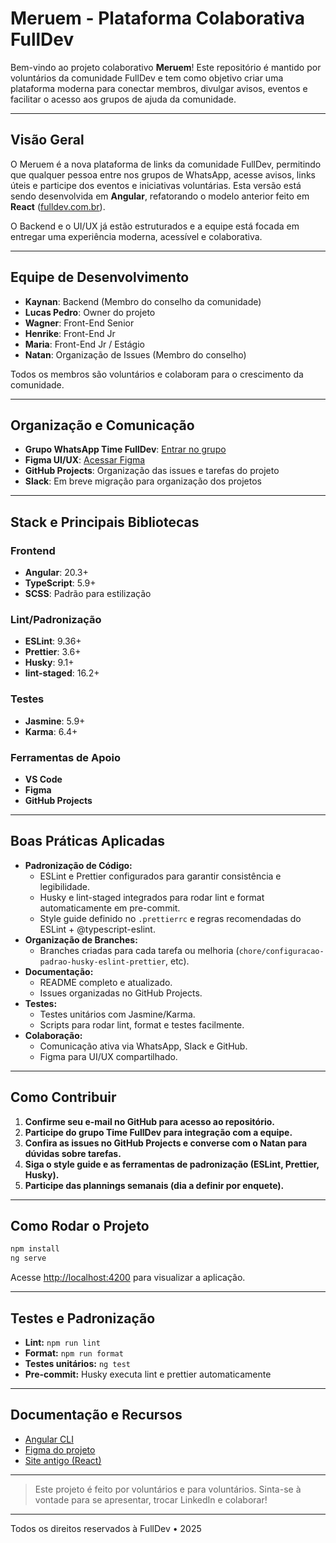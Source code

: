 # Meruem - Plataforma Colaborativa FullDev

Bem-vindo ao projeto colaborativo **Meruem**! Este repositório é mantido por voluntários da comunidade FullDev e tem como objetivo criar uma plataforma moderna para conectar membros, divulgar avisos, eventos e facilitar o acesso aos grupos de ajuda da comunidade.

---

## Visão Geral

O Meruem é a nova plataforma de links da comunidade FullDev, permitindo que qualquer pessoa entre nos grupos de WhatsApp, acesse avisos, links úteis e participe dos eventos e iniciativas voluntárias. Esta versão está sendo desenvolvida em **Angular**, refatorando o modelo anterior feito em **React** ([fulldev.com.br](https://fulldev.com.br)).

O Backend e o UI/UX já estão estruturados e a equipe está focada em entregar uma experiência moderna, acessível e colaborativa.

---

## Equipe de Desenvolvimento

- **Kaynan**: Backend (Membro do conselho da comunidade)
- **Lucas Pedro**: Owner do projeto
- **Wagner**: Front-End Senior
- **Henrike**: Front-End Jr
- **Maria**: Front-End Jr / Estágio
- **Natan**: Organização de Issues (Membro do conselho)

Todos os membros são voluntários e colaboram para o crescimento da comunidade.

---

## Organização e Comunicação

- **Grupo WhatsApp Time FullDev**: [Entrar no grupo](https://chat.whatsapp.com/FGY6bLbxban8HbYGYEqoUz)
- **Figma UI/UX**: [Acessar Figma](https://www.figma.com/design/TFZk7pEOmlobbXcDBTtQEn/FullDev-Meruem?node-id=3-421&t=mFN4fvdbZgYkMOxY-1)
- **GitHub Projects**: Organização das issues e tarefas do projeto
- **Slack**: Em breve migração para organização dos projetos

---

## Stack e Principais Bibliotecas

### Frontend

- **Angular**: 20.3+
- **TypeScript**: 5.9+
- **SCSS**: Padrão para estilização

### Lint/Padronização

- **ESLint**: 9.36+
- **Prettier**: 3.6+
- **Husky**: 9.1+
- **lint-staged**: 16.2+

### Testes

- **Jasmine**: 5.9+
- **Karma**: 6.4+

### Ferramentas de Apoio

- **VS Code**
- **Figma**
- **GitHub Projects**

---

## Boas Práticas Aplicadas

- **Padronização de Código:**
  - ESLint e Prettier configurados para garantir consistência e legibilidade.
  - Husky e lint-staged integrados para rodar lint e format automaticamente em pre-commit.
  - Style guide definido no `.prettierrc` e regras recomendadas do ESLint + @typescript-eslint.
- **Organização de Branches:**
  - Branches criadas para cada tarefa ou melhoria (`chore/configuracao-padrao-husky-eslint-prettier`, etc).
- **Documentação:**
  - README completo e atualizado.
  - Issues organizadas no GitHub Projects.
- **Testes:**
  - Testes unitários com Jasmine/Karma.
  - Scripts para rodar lint, format e testes facilmente.
- **Colaboração:**
  - Comunicação ativa via WhatsApp, Slack e GitHub.
  - Figma para UI/UX compartilhado.

---

## Como Contribuir

1. **Confirme seu e-mail no GitHub para acesso ao repositório.**
2. **Participe do grupo Time FullDev para integração com a equipe.**
3. **Confira as issues no GitHub Projects e converse com o Natan para dúvidas sobre tarefas.**
4. **Siga o style guide e as ferramentas de padronização (ESLint, Prettier, Husky).**
5. **Participe das plannings semanais (dia a definir por enquete).**

---

## Como Rodar o Projeto

```sh
npm install
ng serve
```

Acesse [http://localhost:4200](http://localhost:4200) para visualizar a aplicação.

---

## Testes e Padronização

- **Lint:** `npm run lint`
- **Format:** `npm run format`
- **Testes unitários:** `ng test`
- **Pre-commit:** Husky executa lint e prettier automaticamente

---

## Documentação e Recursos

- [Angular CLI](https://angular.dev/tools/cli)
- [Figma do projeto](https://www.figma.com/design/TFZk7pEOmlobbXcDBTtQEn/FullDev-Meruem?node-id=3-421&t=mFN4fvdbZgYkMOxY-1)
- [Site antigo (React)](https://fulldev.com.br)

---

> Este projeto é feito por voluntários e para voluntários. Sinta-se à vontade para se apresentar, trocar LinkedIn e colaborar!

---

Todos os direitos reservados à FullDev • 2025

